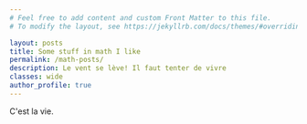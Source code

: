 ```yaml
---
# Feel free to add content and custom Front Matter to this file.
# To modify the layout, see https://jekyllrb.com/docs/themes/#overriding-theme-defaults

layout: posts
title: Some stuff in math I like
permalink: /math-posts/
description: Le vent se lève! Il faut tenter de vivre
classes: wide
author_profile: true
---
```


C'est la vie.